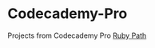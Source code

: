 # Codecademy-Pro
Projects from Codecademy Pro [Ruby Path](https://www.codecademy.com/catalog/language/ruby)
